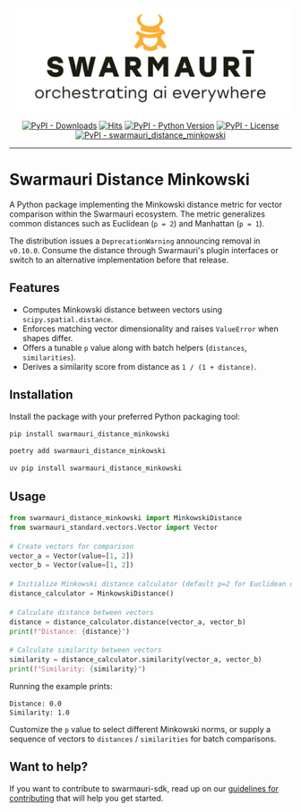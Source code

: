 
![Swarmauri Logo](https://github.com/swarmauri/swarmauri-sdk/blob/3d4d1cfa949399d7019ae9d8f296afba773dfb7f/assets/swarmauri.brand.theme.svg)

<p align="center">
    <a href="https://pypi.org/project/swarmauri_distance_minkowski/">
        <img src="https://img.shields.io/pypi/dm/swarmauri_distance_minkowski" alt="PyPI - Downloads"/></a>
    <a href="https://hits.sh/github.com/swarmauri/swarmauri-sdk/tree/master/pkgs/standards/swarmauri_distance_minkowski/">
        <img alt="Hits" src="https://hits.sh/github.com/swarmauri/swarmauri-sdk/tree/master/pkgs/standards/swarmauri_distance_minkowski.svg"/></a>
    <a href="https://pypi.org/project/swarmauri_distance_minkowski/">
        <img src="https://img.shields.io/pypi/pyversions/swarmauri_distance_minkowski" alt="PyPI - Python Version"/></a>
    <a href="https://pypi.org/project/swarmauri_distance_minkowski/">
        <img src="https://img.shields.io/pypi/l/swarmauri_distance_minkowski" alt="PyPI - License"/></a>
    <a href="https://pypi.org/project/swarmauri_distance_minkowski/">
        <img src="https://img.shields.io/pypi/v/swarmauri_distance_minkowski?label=swarmauri_distance_minkowski&color=green" alt="PyPI - swarmauri_distance_minkowski"/></a>
</p>

---

# Swarmauri Distance Minkowski

A Python package implementing the Minkowski distance metric for vector
comparison within the Swarmauri ecosystem.  The metric generalizes common
distances such as Euclidean (`p = 2`) and Manhattan (`p = 1`).

The distribution issues a `DeprecationWarning` announcing removal in
`v0.10.0`.  Consume the distance through Swarmauri's plugin interfaces or
switch to an alternative implementation before that release.

## Features

- Computes Minkowski distance between vectors using `scipy.spatial.distance`.
- Enforces matching vector dimensionality and raises `ValueError` when shapes
  differ.
- Offers a tunable `p` value along with batch helpers (`distances`,
  `similarities`).
- Derives a similarity score from distance as `1 / (1 + distance)`.

## Installation

Install the package with your preferred Python packaging tool:

```bash
pip install swarmauri_distance_minkowski
```

```bash
poetry add swarmauri_distance_minkowski
```

```bash
uv pip install swarmauri_distance_minkowski
```

## Usage

```python
from swarmauri_distance_minkowski import MinkowskiDistance
from swarmauri_standard.vectors.Vector import Vector

# Create vectors for comparison
vector_a = Vector(value=[1, 2])
vector_b = Vector(value=[1, 2])

# Initialize Minkowski distance calculator (default p=2 for Euclidean distance)
distance_calculator = MinkowskiDistance()

# Calculate distance between vectors
distance = distance_calculator.distance(vector_a, vector_b)
print(f"Distance: {distance}")

# Calculate similarity between vectors
similarity = distance_calculator.similarity(vector_a, vector_b)
print(f"Similarity: {similarity}")
```

Running the example prints:

```
Distance: 0.0
Similarity: 1.0
```

Customize the `p` value to select different Minkowski norms, or supply a
sequence of vectors to `distances` / `similarities` for batch comparisons.

## Want to help?

If you want to contribute to swarmauri-sdk, read up on our [guidelines for contributing](https://github.com/swarmauri/swarmauri-sdk/blob/master/contributing.md) that will help you get started.

